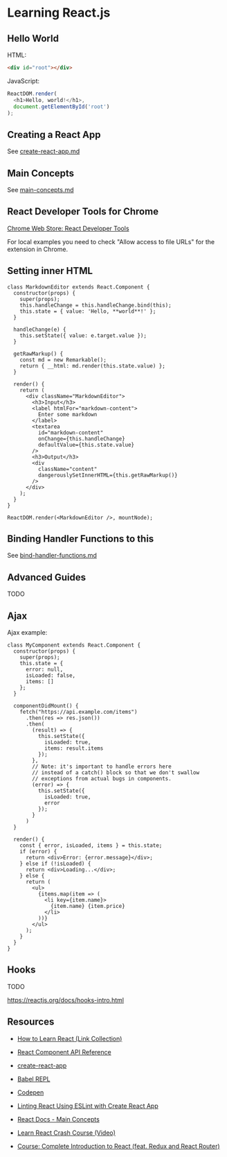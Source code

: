 # Learning React.js

## Hello World

HTML:

```html
<div id="root"></div>
```

JavaScript:

```javascript
ReactDOM.render(
  <h1>Hello, world!</h1>,
  document.getElementById('root')
);
```

## Creating a React App

See [create-react-app.md](create-react-app.md)

## Main Concepts

See [main-concepts.md](main-concepts.md)

## React Developer Tools for Chrome

[Chrome Web Store: React Developer Tools](https://chrome.google.com/webstore/detail/react-developer-tools/fmkadmapgofadopljbjfkapdkoienihi)

For local examples you need to check "Allow access to file URLs" for the extension in Chrome.

## Setting inner HTML

```babel
class MarkdownEditor extends React.Component {
  constructor(props) {
    super(props);
    this.handleChange = this.handleChange.bind(this);
    this.state = { value: 'Hello, **world**!' };
  }

  handleChange(e) {
    this.setState({ value: e.target.value });
  }

  getRawMarkup() {
    const md = new Remarkable();
    return { __html: md.render(this.state.value) };
  }

  render() {
    return (
      <div className="MarkdownEditor">
        <h3>Input</h3>
        <label htmlFor="markdown-content">
          Enter some markdown
        </label>
        <textarea
          id="markdown-content"
          onChange={this.handleChange}
          defaultValue={this.state.value}
        />
        <h3>Output</h3>
        <div
          className="content"
          dangerouslySetInnerHTML={this.getRawMarkup()}
        />
      </div>
    );
  }
}

ReactDOM.render(<MarkdownEditor />, mountNode);
```

## Binding Handler Functions to this

See [bind-handler-functions.md](bind-handler-functions.md)

## Advanced Guides

TODO

## Ajax

Ajax example:

```babel
class MyComponent extends React.Component {
  constructor(props) {
    super(props);
    this.state = {
      error: null,
      isLoaded: false,
      items: []
    };
  }

  componentDidMount() {
    fetch("https://api.example.com/items")
      .then(res => res.json())
      .then(
        (result) => {
          this.setState({
            isLoaded: true,
            items: result.items
          });
        },
        // Note: it's important to handle errors here
        // instead of a catch() block so that we don't swallow
        // exceptions from actual bugs in components.
        (error) => {
          this.setState({
            isLoaded: true,
            error
          });
        }
      )
  }

  render() {
    const { error, isLoaded, items } = this.state;
    if (error) {
      return <div>Error: {error.message}</div>;
    } else if (!isLoaded) {
      return <div>Loading...</div>;
    } else {
      return (
        <ul>
          {items.map(item => (
            <li key={item.name}>
              {item.name} {item.price}
            </li>
          ))}
        </ul>
      );
    }
  }
}
```

## Hooks

TODO

https://reactjs.org/docs/hooks-intro.html

## Resources

* [How to Learn React (Link Collection)](https://medium.freecodecamp.org/learning-react-roadmap-from-scratch-to-advanced-bff7735531b6)

* [React Component API Reference](https://reactjs.org/docs/react-component.html)

* [create-react-app](https://github.com/facebook/create-react-app)

* [Babel REPL](https://babeljs.io/repl)
* [Codepen](https://codepen.io)

* [Linting React Using ESLint with Create React App](https://alligator.io/react/linting-react/)

* [React Docs - Main Concepts](https://reactjs.org/docs/hello-world.html)
* [Learn React Crash Course (Video)](https://youtu.be/Ke90Tje7VS0)

* [Course: Complete Introduction to React (feat. Redux and React Router)](https://frontendmasters.com/courses/react-intro)
